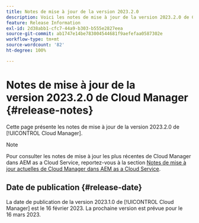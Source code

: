 ```yaml
---
title: Notes de mise à jour de la version 2023.2.0
description: Voici les notes de mise à jour de la version 2023.2.0 de Cloud Manager.
feature: Release Information
exl-id: 2d38abb1-cfc7-44a9-b303-b555e2827eea
source-git-commit: ab1747e14be783004544681f9aefefaa0587302e
workflow-type: tm+mt
source-wordcount: '82'
ht-degree: 100%

---
```



# Notes de mise à jour de la version 2023.2.0 de Cloud Manager {#release-notes}

Cette page présente les notes de mise à jour de la version 2023.2.0 de [!UICONTROL Cloud Manager].

>[!NOTE]
>
>Pour consulter les notes de mise à jour les plus récentes de Cloud Manager dans AEM as a Cloud Service, reportez-vous à la section [Notes de mise à jour actuelles de Cloud Manager dans AEM as a Cloud Service](https://experienceleague.adobe.com/docs/experience-manager-cloud-service/content/implementing/using-cloud-manager/release-notes-cloud-manager/release-notes-cm-current.html?lang=fr).

## Date de publication {#release-date}

La date de publication de la version 2023.1.0 de [!UICONTROL Cloud Manager] est le 16 février 2023. La prochaine version est prévue pour le 16 mars 2023.

